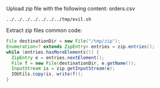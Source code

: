 

Upload zip file with the following content:
orders.csv
```
../../../../../../../tmp/evil.sh
```

Extract zip files common code:
```java
File destinationDir = new File("/tmp/zip");
Enumeration<? extends ZipEntry> entries = zip.entries();
while (entries.hasMoreElements()) {
  ZipEntry e = entries.nextElement();
  File f = new File(destinationDir, e.getName());
  InputStream is = zip.getInputStream(e);
  IOUtils.copy(is, write(f));
}
```